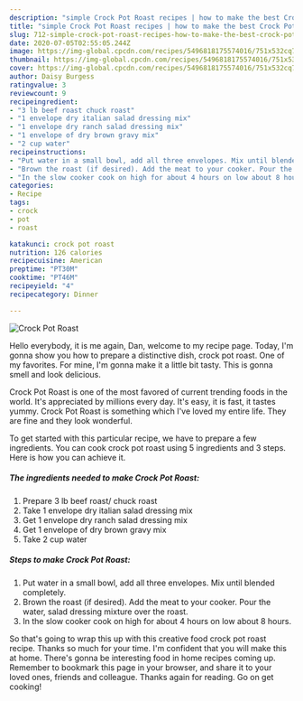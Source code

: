 ```yaml
---
description: "simple Crock Pot Roast recipes | how to make the best Crock Pot Roast"
title: "simple Crock Pot Roast recipes | how to make the best Crock Pot Roast"
slug: 712-simple-crock-pot-roast-recipes-how-to-make-the-best-crock-pot-roast
date: 2020-07-05T02:55:05.244Z
image: https://img-global.cpcdn.com/recipes/5496818175574016/751x532cq70/crock-pot-roast-recipe-main-photo.jpg
thumbnail: https://img-global.cpcdn.com/recipes/5496818175574016/751x532cq70/crock-pot-roast-recipe-main-photo.jpg
cover: https://img-global.cpcdn.com/recipes/5496818175574016/751x532cq70/crock-pot-roast-recipe-main-photo.jpg
author: Daisy Burgess
ratingvalue: 3
reviewcount: 9
recipeingredient:
- "3 lb beef roast chuck roast"
- "1 envelope dry italian salad dressing mix"
- "1 envelope dry ranch salad dressing mix"
- "1 envelope of dry brown gravy mix"
- "2 cup water"
recipeinstructions:
- "Put water in a small bowl, add all three envelopes. Mix until blended completely."
- "Brown the roast (if desired). Add the meat to your cooker. Pour the water, salad dressing mixture over the roast."
- "In the slow cooker cook on high for about 4 hours on low about 8 hours."
categories:
- Recipe
tags:
- crock
- pot
- roast

katakunci: crock pot roast 
nutrition: 126 calories
recipecuisine: American
preptime: "PT30M"
cooktime: "PT46M"
recipeyield: "4"
recipecategory: Dinner

---
```



![Crock Pot Roast](https://img-global.cpcdn.com/recipes/5496818175574016/751x532cq70/crock-pot-roast-recipe-main-photo.jpg)

Hello everybody, it is me again, Dan, welcome to my recipe page. Today, I'm gonna show you how to prepare a distinctive dish, crock pot roast. One of my favorites. For mine, I'm gonna make it a little bit tasty. This is gonna smell and look delicious.

Crock Pot Roast is one of the most favored of current trending foods in the world. It's appreciated by millions every day. It's easy, it is fast, it tastes yummy. Crock Pot Roast is something which I've loved my entire life. They are fine and they look wonderful.




To get started with this particular recipe, we have to prepare a few ingredients. You can cook crock pot roast using 5 ingredients and 3 steps. Here is how you can achieve it.

<!--inarticleads1-->

##### The ingredients needed to make Crock Pot Roast:

1. Prepare 3 lb beef roast/ chuck roast
1. Take 1 envelope dry italian salad dressing mix
1. Get 1 envelope dry ranch salad dressing mix
1. Get 1 envelope of dry brown gravy mix
1. Take 2 cup water




<!--inarticleads2-->

##### Steps to make Crock Pot Roast:

1. Put water in a small bowl, add all three envelopes. Mix until blended completely.
1. Brown the roast (if desired). Add the meat to your cooker. Pour the water, salad dressing mixture over the roast.
1. In the slow cooker cook on high for about 4 hours on low about 8 hours.




So that's going to wrap this up with this creative food crock pot roast recipe. Thanks so much for your time. I'm confident that you will make this at home. There's gonna be interesting food in home recipes coming up. Remember to bookmark this page in your browser, and share it to your loved ones, friends and colleague. Thanks again for reading. Go on get cooking!
